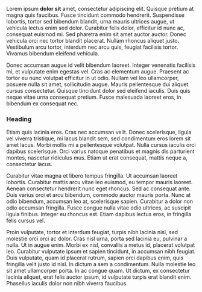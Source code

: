Lorem ipsum **dolor sit** amet, consectetur adipiscing elit. Quisque pretium at magna quis faucibus. Fusce tincidunt commodo hendrerit. Suspendisse lobortis, tortor sed bibendum blandit, urna mauris ultrices augue, ut vehicula lectus enim sed dolor. Curabitur felis dolor, efficitur id nunc ac, consequat euismod mi. Sed pharetra enim sit amet auctor auctor. Donec vehicula orci nec tortor blandit placerat. Nullam rhoncus aliquet justo. Vestibulum arcu tortor, interdum nec arcu quis, feugiat facilisis tortor. Vivamus bibendum eleifend vehicula.

Donec accumsan augue id velit bibendum laoreet. Integer venenatis facilisis mi, et vulputate enim egestas vel. Cras ac elementum augue. Praesent ac tortor eu nunc volutpat efficitur in ut odio. Nullam vel leo ullamcorper, posuere nulla sit amet, sollicitudin augue. Mauris pellentesque dui aliquet cursus consectetur. Quisque tincidunt dolor sed eleifend iaculis. Duis quis neque vitae urna consequat pretium. Fusce malesuada laoreet eros, in bibendum ex consequat nec.
### Heading
Etiam quis lacinia eros. Cras nec accumsan velit. Donec scelerisque, ligula vel viverra tristique, mi lacus blandit sem, sed condimentum eros lorem sit amet lacus. Morbi mollis mi a pellentesque volutpat. Nulla cursus iaculis orci dapibus scelerisque. Orci varius natoque penatibus et magnis dis parturient montes, nascetur ridiculus mus. Etiam ut erat consequat, mattis neque a, consectetur lacus.

Curabitur vitae magna et libero tempus fringilla. Ut accumsan laoreet lobortis. Curabitur mattis arcu vitae leo euismod, eu tempor mauris laoreet. Aenean consectetur hendrerit nunc eget rhoncus. Sed ac consequat ante. Duis varius orci et arcu bibendum, commodo auctor mauris porta. Nunc at odio bibendum, accumsan leo at, scelerisque sapien. Curabitur a dolor non odio accumsan fringilla. Fusce congue nulla vitae odio ultrices, ac suscipit ligula finibus. Integer eu rhoncus est. Etiam dapibus lectus eros, in fringilla felis cursus vel.

Proin vulputate, tortor et interdum feugiat, turpis nibh lacinia nisi, sed molestie orci orci ac dolor. Cras nisl urna, porta sed lacinia eu, pulvinar a nulla. Ut in augue enim. Morbi ex nisl, convallis a metus id, placerat volutpat leo. Curabitur vulputate ipsum et sapien tincidunt, in accumsan nibh feugiat. Duis vulputate, quam id placerat rutrum, sapien orci dapibus enim, quis fringilla velit justo id nisl. In dictum a sem a condimentum. Nulla molestie leo sit amet ullamcorper porta. In ac congue quam. Ut dictum, ex consectetur lacinia aliquet, erat felis auctor ipsum, id vulputate turpis erat blandit enim. Phasellus iaculis dolor non nibh viverra faucibus.
